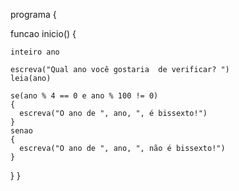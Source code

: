 <!-- LISTA DE EXERCÍCIOS II -->
<!-- 9. Que informe se um dado ano é bissexto ou não bissexto. OBS: um ano é bissexto se ele for divisível por 400 ou por 4 e não for divisível por 100. -->

programa
{

  funcao inicio() 
  {

    inteiro ano

    escreva("Qual ano você gostaria  de verificar? ")
    leia(ano)

    se(ano % 4 == 0 e ano % 100 != 0)
    {
      escreva("O ano de ", ano, ", é bissexto!")
    }
    senao
    {
      escreva("O ano de ", ano, ", não é bissexto!")
    }
  }
}
